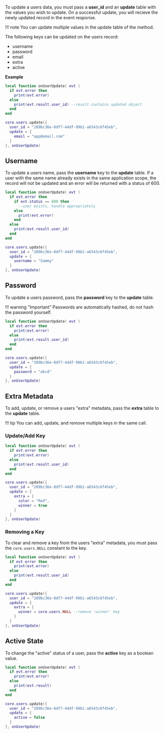 To update a users data, you must pass a __user_id__ and an __update__ table with the values you wish to update. On a successful update, you will recieve the newly updated record in the event response.

!!! note
    You can update multiple values in the update table of the method.

The following keys can be updated on the users record:

- username
- password
- email
- extra
- active

__Example__

```lua
local function onUserUpdate( evt )
  if evt.error then
    print(evt.error)
  else
    print(evt.result.user_id) --result contains updated object
  end
end

core.users.update({
  user_id = "289bc36e-0df7-44df-99b1-a6543c6f45eb",
  update = {
    email = "app@email.com"
  }
}, onUserUpdate)
```

## Username

To update a users name, pass the __username__ key to the __update__ table. If a user with the same name already exists in the same application scope, the record will not be updated and an error will be returned with a status of 600.

```lua
local function onUserUpdate( evt )
  if evt.error then
    if evt.status == 600 then
      --user exists, handle appropriately
    else
      print(evt.error)
    end
  else
    print(evt.result.user_id)
  end
end

core.users.update({
  user_id = "289bc36e-0df7-44df-99b1-a6543c6f45eb",
  update = {
    username = "Sammy"
  }
}, onUserUpdate)
```

## Password

To update a users password, pass the __password__ key to the __update__ table. 

!!! warning "Important"
    Passwords are automatically hashed, do not hash the password yourself.

```lua
local function onUserUpdate( evt )
  if evt.error then
    print(evt.error)
  else
    print(evt.result.user_id)
  end
end

core.users.update({
  user_id = "289bc36e-0df7-44df-99b1-a6543c6f45eb",
  update = {
    password = "abcd"
  }
}, onUserUpdate)
```

## Extra Metadata

To add, update, or remove a users "extra" metadata, pass the __extra__ table to the __update__ table.

!!! tip
    You can add, update, and remove multiple keys in the same call.

### Update/Add Key

```lua
local function onUserUpdate( evt )
  if evt.error then
    print(evt.error)
  else
    print(evt.result.user_id)
  end
end

core.users.update({
  user_id = "289bc36e-0df7-44df-99b1-a6543c6f45eb",
  update = {
    extra = {
      color = "Red",
      winner = true
    }
  }
}, onUserUpdate)
```

### Removing a Key

To clear and remove a key from the users "extra" metadata, you must pass the `core.users.NULL` constant to the key.

```lua
local function onUserUpdate( evt )
  if evt.error then
    print(evt.error)
  else
    print(evt.result.user_id)
  end
end

core.users.update({
  user_id = "289bc36e-0df7-44df-99b1-a6543c6f45eb",
  update = {
    extra = {
      winner = core.users.NULL --remove 'winner' key
    }
  }
}, onUserUpdate)
```

## Active State

To change the "active" status of a user, pass the __active__ key as a boolean value.

```lua
local function onUserUpdate( evt )
  if evt.error then
    print(evt.error)
  else
    print(evt.result)
  end
end

core.users.update({
  user_id = "289bc36e-0df7-44df-99b1-a6543c6f45eb",
  update = {
    active = false
  }
}, onUserUpdate)
```